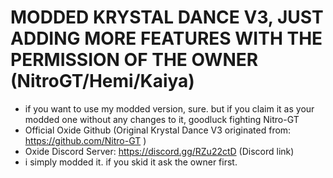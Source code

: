 # MODDED KRYSTAL DANCE V3, JUST ADDING MORE FEATURES WITH THE PERMISSION OF THE OWNER (NitroGT/Hemi/Kaiya)
- if you want to use my modded version, sure. but if you claim it as your modded one without any changes to it, goodluck fighting Nitro-GT
- Official Oxide Github (Original Krystal Dance V3 originated from: https://github.com/Nitro-GT ) 
- Oxide Discord Server: https://discord.gg/RZu22ctD (Discord link)
- i simply modded it. if you skid it ask the owner first.
